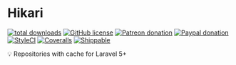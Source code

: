 # Hikari
[![total downloads](https://img.shields.io/packagist/dt/socialchan/hikari.svg?style=flat-square)](https://github.com/Social-chan/Hikari/releases) [![GitHub license](https://img.shields.io/badge/license-MIT-blue.svg?style=flat-square)](https://raw.githubusercontent.com/Social-chan/Hikari/master/LICENSE) [![Patreon donation](https://img.shields.io/badge/patreon-donate-orange.svg?style=flat-square)](https://www.patreon.com/d8vjork) [![Paypal donation](https://img.shields.io/badge/paypal-donate-blue.svg?style=flat-square)](https://www.paypal.me/d8vjork) [![StyleCI](https://styleci.io/repos/93346741/shield?branch=master)](https://styleci.io/repos/93346741) [![Coveralls](https://img.shields.io/coveralls/Social-chan/Hikari/master.svg?style=flat-square)](https://coveralls.io/github/Social-chan/Hikari?branch=master) [![Shippable](https://img.shields.io/shippable/59354322f8c3f306001ddcfb/devs.svg?style=flat-square)](https://app.shippable.com/github/Social-chan/Hikari)

💡 Repositories with cache for Laravel 5+
